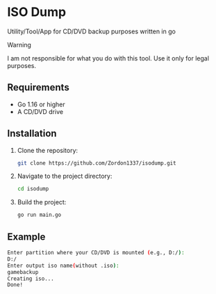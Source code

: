 # ISO Dump
Utility/Tool/App for CD/DVD backup purposes written in go

> [!WARNING]  
> I am not responsible for what you do with this tool. Use it only for legal purposes.


## Requirements
- Go 1.16 or higher
- A CD/DVD drive

## Installation
1. Clone the repository:
    ```sh
    git clone https://github.com/Zordon1337/isodump.git
    ```
2. Navigate to the project directory:
    ```sh
    cd isodump
    ```
3. Build the project:
    ```sh
    go run main.go
    ```

## Example
```sh
Enter partition where your CD/DVD is mounted (e.g., D:/):
D:/
Enter output iso name(without .iso):
gamebackup
Creating iso...
Done!
```